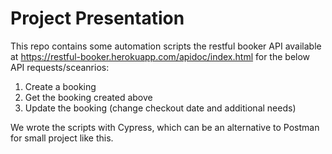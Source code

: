 # Project Presentation

This repo contains some automation scripts the restful booker API available at https://restful-booker.herokuapp.com/apidoc/index.html for the below API requests/sceanrios:

1. Create a booking
2. Get the booking created above
3. Update the booking (change checkout date and additional needs)


We wrote the scripts with Cypress, which can be an alternative to Postman for small project like this. 


